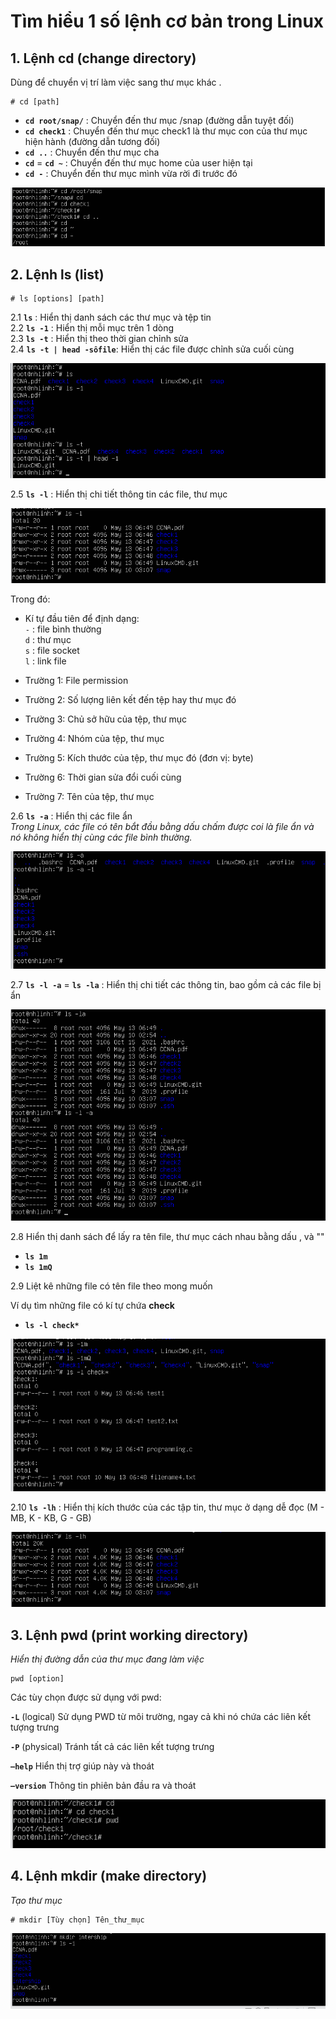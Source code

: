 # Tìm hiểu 1 số lệnh cơ bản trong Linux
## 1. Lệnh cd (change directory)
Dùng để chuyển vị trí làm việc sang thư mục khác .

    # cd [path]

- **`cd root/snap/`** : Chuyển đến thư mục /snap (đường dẫn tuyệt đối)
- **`cd check1`** : Chuyển đến thư mục check1 là thư mục con của thư mục hiện hành (đường dẫn tương đối)
- **`cd ..`** : Chuyển đến thư mục cha
- **`cd`** = **`cd ~`** : Chuyển đến thư mục home của user hiện tại
- **`cd -`** : Chuyển đến thư mục mình vừa rời đi trước đó

![anh](/LinhNH/Linux/01.Timhieu_Linux/images/change_directory.png)  


## 2. Lệnh ls (list)

    # ls [options] [path]

2.1 **`ls`** : Hiển thị danh sách các thư mục và tệp tin  
2.2 **`ls -1`** : Hiển thị mỗi mục trên 1 dòng  
2.3 **`ls -t`** : Hiển thị theo thời gian chỉnh sửa   
2.4 **`ls -t | head -sốfile`**: Hiển thị các file được chỉnh sửa cuối cùng

![anh](/LinhNH/Linux/01.Timhieu_Linux/images/list.png)  

2.5 **`ls -l`** : Hiển thị chi tiết thông tin các file, thư mục

![anh](/LinhNH/Linux/01.Timhieu_Linux/images/ls-l.png)  

Trong đó:
- Kí tự đầu tiên để  định dạng:  
    `-` : file bình thường  
    `d` : thư mục  
    `s` : file socket  
    `l` : link file  

- Trường 1: File permission  
- Trường 2: Số lượng liên kết đến tệp hay thư mục đó
- Trường 3: Chủ sở hữu của tệp, thư mục
- Trường 4: Nhóm của tệp, thư mục
- Trường 5: Kích thước của tệp, thư mục đó (đơn vị: byte)
- Trường 6: Thời gian sửa đổi cuối cùng
- Trường 7: Tên của tệp, thư mục

2.6 **`ls -a`** : Hiển thị các file ẩn  
_Trong Linux, các file có tên bắt đầu bằng dấu chấm được coi là file ẩn và nó không hiển thị cùng các file bình thường._ 

![anh](/LinhNH/Linux/01.Timhieu_Linux/images/ls-a.png)  

2.7 **`ls -l -a`** = **`ls -la`** : Hiển thị chi tiết các thông tin, bao gồm cả các file bị ẩn

![anh](/LinhNH/Linux/01.Timhieu_Linux/images/ls-la.png)  

2.8 Hiển thị danh sách để lấy ra tên file, thư mục cách nhau bằng dấu , và ""
- **`ls 1m`**
- **`ls 1mQ`**

2.9 Liệt kê những file có tên file theo mong muốn

Ví dụ tìm những file có kí tự chứa __check__

- **`ls -l check*`**

![anh](/LinhNH/Linux/01.Timhieu_Linux/images/search-file.png)  

2.10 **`ls -lh`** : Hiển thị kích thước của các tập tin, thư mục ở dạng dễ đọc (M - MB, K - KB, G - GB)

![anh](/LinhNH/Linux/01.Timhieu_Linux/images/ls-lh.png)  

## 3. Lệnh pwd (print working directory)
_Hiển thị đường dẫn của thư mục đang làm việc_

    pwd [option]

Các tùy chọn được sử dụng với pwd:


**`-L`** (logical)
 Sử dụng PWD từ môi trường, ngay cả khi nó chứa các liên kết tượng trưng

**`-P`** (physical)
 Tránh tất cả các liên kết tượng trưng

**`–help`**
 Hiển thị trợ giúp này và thoát

**`–version`**
 Thông tin phiên bản đầu ra và thoát

![anh](/LinhNH/Linux/01.Timhieu_Linux/images/pwd.png)  

## 4. Lệnh mkdir (make directory)
_Tạo thư mục_
  
    # mkdir [Tùy chọn] Tên_thư_mục

![anh](/LinhNH/Linux/01.Timhieu_Linux/images/mkdir.png)
   